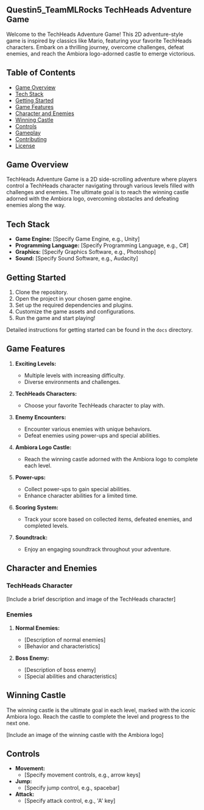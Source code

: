 ## Questin5_TeamMLRocks TechHeads Adventure Game

Welcome to the TechHeads Adventure Game! This 2D adventure-style game is inspired by classics like Mario, featuring your favorite TechHeads characters. Embark on a thrilling journey, overcome challenges, defeat enemies, and reach the Ambiora logo-adorned castle to emerge victorious.

## Table of Contents

- [Game Overview](#game-overview)
- [Tech Stack](#tech-stack)
- [Getting Started](#getting-started)
- [Game Features](#game-features)
- [Character and Enemies](#character-and-enemies)
- [Winning Castle](#winning-castle)
- [Controls](#controls)
- [Gameplay](#gameplay)
- [Contributing](#contributing)
- [License](#license)

## Game Overview

TechHeads Adventure Game is a 2D side-scrolling adventure where players control a TechHeads character navigating through various levels filled with challenges and enemies. The ultimate goal is to reach the winning castle adorned with the Ambiora logo, overcoming obstacles and defeating enemies along the way.

## Tech Stack

- **Game Engine:** [Specify Game Engine, e.g., Unity]
- **Programming Language:** [Specify Programming Language, e.g., C#]
- **Graphics:** [Specify Graphics Software, e.g., Photoshop]
- **Sound:** [Specify Sound Software, e.g., Audacity]

## Getting Started

1. Clone the repository.
2. Open the project in your chosen game engine.
3. Set up the required dependencies and plugins.
4. Customize the game assets and configurations.
5. Run the game and start playing!

Detailed instructions for getting started can be found in the `docs` directory.

## Game Features

1. **Exciting Levels:**
   - Multiple levels with increasing difficulty.
   - Diverse environments and challenges.

2. **TechHeads Characters:**
   - Choose your favorite TechHeads character to play with.

3. **Enemy Encounters:**
   - Encounter various enemies with unique behaviors.
   - Defeat enemies using power-ups and special abilities.

4. **Ambiora Logo Castle:**
   - Reach the winning castle adorned with the Ambiora logo to complete each level.

5. **Power-ups:**
   - Collect power-ups to gain special abilities.
   - Enhance character abilities for a limited time.

6. **Scoring System:**
   - Track your score based on collected items, defeated enemies, and completed levels.

7. **Soundtrack:**
   - Enjoy an engaging soundtrack throughout your adventure.

## Character and Enemies

### TechHeads Character

[Include a brief description and image of the TechHeads character]

### Enemies

1. **Normal Enemies:**
   - [Description of normal enemies]
   - [Behavior and characteristics]

2. **Boss Enemy:**
   - [Description of boss enemy]
   - [Special abilities and characteristics]

## Winning Castle

The winning castle is the ultimate goal in each level, marked with the iconic Ambiora logo. Reach the castle to complete the level and progress to the next one.

[Include an image of the winning castle with the Ambiora logo]

## Controls

- **Movement:**
  - [Specify movement controls, e.g., arrow keys]
- **Jump:**
  - [Specify jump control, e.g., spacebar]
- **Attack:**
  - [Specify attack control, e.g., 'A' key]



